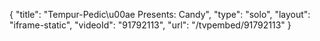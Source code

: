 {
    "title": "Tempur-Pedic\u00ae Presents: Candy",
    "type": "solo",
    "layout": "iframe-static",
    "videoId": "91792113",
    "url": "\/tvpembed\/91792113"
}